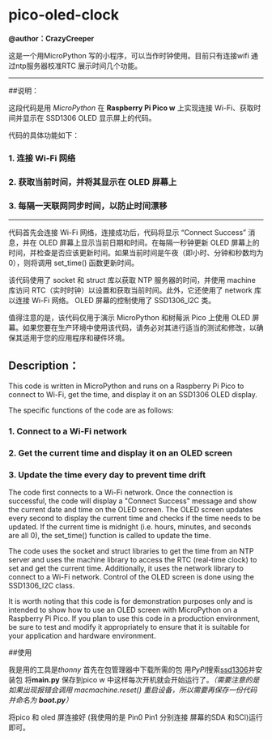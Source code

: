 # pico-oled-clock

**@author：CrazyCreeper**

这是一个用MicroPython 写的小程序，可以当作时钟使用。目前只有连接wifi 通过ntp服务器校准RTC 展示时间几个功能。

---

##说明：

这段代码是用 *MicroPython* 在 **Raspberry Pi Pico w** 上实现连接 Wi-Fi、获取时间并显示在 SSD1306 OLED 显示屏上的代码。

代码的具体功能如下：

### 1. 连接 Wi-Fi 网络
### 2. 获取当前时间，并将其显示在 OLED 屏幕上
### 3. 每隔一天联网同步时间，以防止时间漂移

---
代码首先会连接 Wi-Fi 网络，连接成功后，代码将显示 “Connect Success” 消息，并在 OLED 屏幕上显示当前日期和时间。在每隔一秒钟更新 OLED 屏幕上的时间，并检查是否应该更新时间。如果当前时间是午夜（即小时、分钟和秒数均为0），则将调用 set_time() 函数更新时间。

该代码使用了 socket 和 struct 库以获取 NTP 服务器的时间，并使用 machine 库访问 RTC（实时时钟）以设置和获取当前时间。此外，它还使用了 network 库以连接 Wi-Fi 网络。 OLED 屏幕的控制使用了 SSD1306_I2C 类。

值得注意的是，该代码仅用于演示 MicroPython 和树莓派 Pico 上使用 OLED 屏幕。如果您要在生产环境中使用该代码，请务必对其进行适当的测试和修改，以确保其适用于您的应用程序和硬件环境。


## Description：
This code is written in MicroPython and runs on a Raspberry Pi Pico to connect to Wi-Fi, get the time, and display it on an SSD1306 OLED display.

The specific functions of the code are as follows:

### 1. Connect to a Wi-Fi network
### 2. Get the current time and display it on an OLED screen
### 3. Update the time every day to prevent time drift
The code first connects to a Wi-Fi network. Once the connection is successful, the code will display a "Connect Success" message and show the current date and time on the OLED screen. The OLED screen updates every second to display the current time and checks if the time needs to be updated. If the current time is midnight (i.e. hours, minutes, and seconds are all 0), the set_time() function is called to update the time.

The code uses the socket and struct libraries to get the time from an NTP server and uses the machine library to access the RTC (real-time clock) to set and get the current time. Additionally, it uses the network library to connect to a Wi-Fi network. Control of the OLED screen is done using the SSD1306_I2C class.

It is worth noting that this code is for demonstration purposes only and is intended to show how to use an OLED screen with MicroPython on a Raspberry Pi Pico. If you plan to use this code in a production environment, be sure to test and modify it appropriately to ensure that it is suitable for your application and hardware environment.


##使用

我是用的工具是*thonny* 首先在包管理器中下载所需的包 用*PyPl*搜索[ssd1306](https://github.com/stlehmann/micropython-ssd1306)并安装包
将**main.py** 保存到pico w 中这样每次开机就会开始运行了。*（需要注意的是如果出现报错会调用 macmachine.reset() 重启设备，所以需要再保存一份代码并命名为 **boot.py**）*

将pico 和 oled 屏连接好 (我使用的是 Pin0 Pin1 分别连接 屏幕的SDA 和SCl)运行即可。
